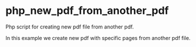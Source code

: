 # php_new_pdf_from_another_pdf



Php script for creating new pdf file from another pdf. 

In this example we create new pdf with specific pages from another pdf file.
